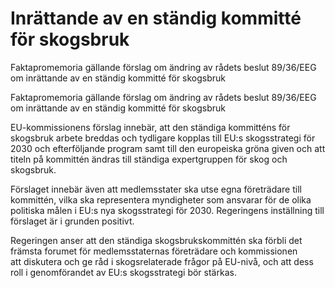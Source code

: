 # Inrättande av en ständig kommitté för skogsbruk

Faktapromemoria gällande förslag om ändring av rådets beslut 89/36/EEG om inrättande av en ständig kommitté för skogsbruk

Faktapromemoria gällande förslag om ändring av rådets beslut 89/36/EEG om inrättande av en ständig kommitté för skogsbruk

EU-kommissionens förslag innebär, att den ständiga kommitténs för skogsbruk arbete breddas och tydligare kopplas till EU:s skogsstrategi för 2030 och efterföljande program samt till den europeiska gröna given och att titeln på kommittén ändras till ständiga expertgruppen för skog och skogsbruk.

Förslaget innebär även att medlemsstater ska utse egna företrädare till kommittén, vilka ska representera myndigheter som ansvarar för de olika politiska målen i EU:s nya skogsstrategi för 2030. Regeringens inställning till förslaget är i grunden positivt.

Regeringen anser att den ständiga skogsbrukskommittén ska förbli det främsta forumet för medlemsstaternas företrädare och kommissionen att diskutera och ge råd i skogsrelaterade frågor på EU-nivå, och att dess roll i genomförandet av EU:s skogsstrategi bör stärkas.
